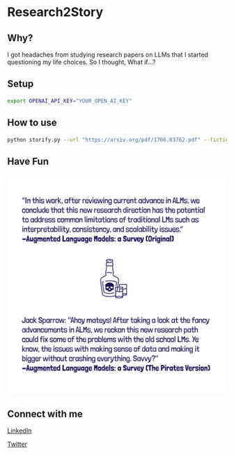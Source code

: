 # Research2Story

## Why?

I got headaches from studying research papers on LLMs that I started questioning my life choices. So I thought, What if...?

## Setup

````bash
export OPENAI_API_KEY="YOUR_OPEN_AI_KEY"
````

## How to use 

````bash
python storify.py --url "https://arxiv.org/pdf/1706.03762.pdf" --fiction "Pirates of the Carribean"
````

## Have Fun

![](./Sample.png)

## Connect with me

[LinkedIn](https://www.linkedin.com/in/febinjohnjames/)

[Twitter](http://twitter.com/heyfebin)


